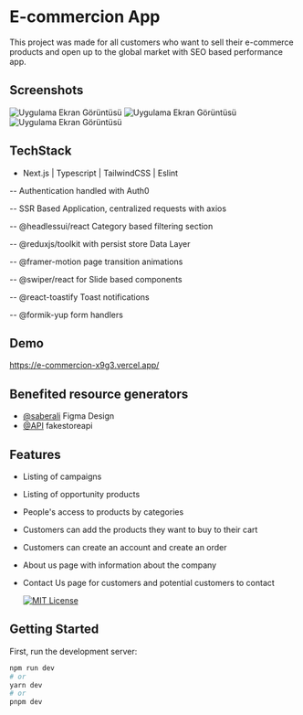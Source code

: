 
# E-commercion App

This project was made for all customers who want to sell their e-commerce products and open up to the global market with SEO based performance app.


## Screenshots

![Uygulama Ekran Görüntüsü](https://i.hizliresim.com/4xo9ibd.png)
![Uygulama Ekran Görüntüsü](https://i.hizliresim.com/34gnxcr.png)
![Uygulama Ekran Görüntüsü](https://i.hizliresim.com/498j4ka.png)

  
## TechStack

- Next.js | Typescript | TailwindCSS | Eslint

-- Authentication handled with Auth0

-- SSR Based Application, centralized requests with axios

-- @headlessui/react Category based filtering section

-- @reduxjs/toolkit with persist store Data Layer

-- @framer-motion page transition animations

-- @swiper/react for Slide based components

-- @react-toastify Toast notifications

-- @formik-yup form handlers

## Demo

https://e-commercion-x9g3.vercel.app/
  
## Benefited resource generators

- [@saberali](https://www.figma.com/community/file/967759864749832815) Figma Design
- [@API](https://fakestoreapi.com/) fakestoreapi
## Features

- Listing of campaigns
- Listing of opportunity products
- People's access to products by categories
- Customers can add the products they want to buy to their cart
- Customers can create an account and create an order
- About us page with information about the company
- Contact Us page for customers and potential customers to contact
  
  [![MIT License](https://img.shields.io/badge/License-MIT-green.svg)](https://choosealicense.com/licenses/mit/)
## Getting Started

First, run the development server:

```bash
npm run dev
# or
yarn dev
# or
pnpm dev
```
